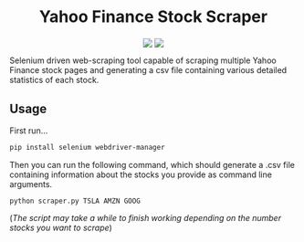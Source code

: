 <h1 align="center">
  <strong>
      Yahoo Finance Stock Scraper
  </strong>
</h1>

<p align="center">
    <img align="center" src="https://img.shields.io/badge/Selenium-43B02A?style=for-the-badge&logo=Selenium&logoColor=white"/>
    <img align="center" src="https://img.shields.io/badge/Python-FFD43B?style=for-the-badge&logo=python&logoColor=blue" />
</p>

Selenium driven web-scraping tool capable of scraping multiple Yahoo Finance stock pages and generating a csv file containing various detailed statistics of each stock.

## Usage
First run...
```bash
pip install selenium webdriver-manager
```

Then you can run the following command, which should generate a .csv file containing information about the stocks you provide as command line arguments.
```
python scraper.py TSLA AMZN GOOG
```
(_The script may take a while to finish working depending on the number stocks you want to scrape_)</br></br>

